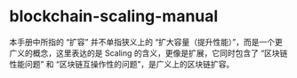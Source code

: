 # blockchain-scaling-manual
本手册中所指的 “扩容” 并不单指狭义上的 “扩大容量（提升性能）”，而是一个更广义的概念，这里表达的是 Scaling 的含义，更像是扩展，它同时包含了 “区块链性能问题” 和 “区块链互操作性的问题”，是广义上的区块链扩容。
